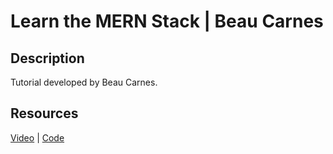 # Learn the MERN Stack | Beau Carnes

## Description

Tutorial developed by Beau Carnes.

## Resources

[Video](https://youtu.be/7CqJlxBYj-M) | [Code](https://github.com/beaucarnes/mern-exercise-tracker-mongodb)
